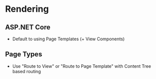 # Rendering

## ASP.NET Core

- Default to using Page Templates (+ View Components)

## Page Types

- Use "Route to View" or "Route to Page Template" with Content Tree based routing
